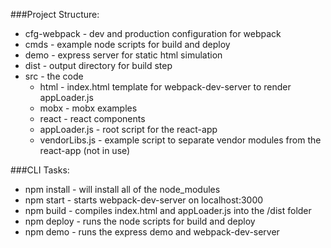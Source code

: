 
###Project Structure:

* cfg-webpack - dev and production configuration for webpack
* cmds - example node scripts for build and deploy
* demo - express server for static html simulation
* dist - output directory for build step
* src - the code
  * html - index.html template for webpack-dev-server to render appLoader.js
  * mobx - mobx examples
  * react - react components
  * appLoader.js - root script for the react-app
  * vendorLibs.js - example script to separate vendor modules from the react-app (not in use)
     
 
 
###CLI Tasks:
 
* npm install - will install all of the node_modules
* npm start - starts webpack-dev-server on localhost:3000
* npm build - compiles index.html and appLoader.js into the /dist folder
* npm deploy - runs the node scripts for build and deploy
* npm demo - runs the express demo and webpack-dev-server

